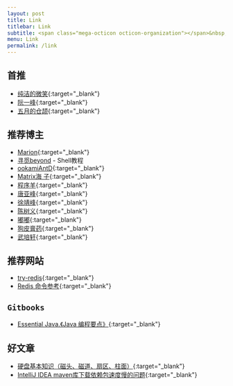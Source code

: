 ```yaml
---
layout: post
title: Link
titlebar: Link
subtitle: <span class="mega-octicon octicon-organization"></span>&nbsp;&nbsp; Resource link
menu: Link
permalink: /link
---
```


## 首推  

- [纯洁的微笑](http://www.ityouknow.com/){:target="_blank"}
- [阮一峰](http://www.ruanyifeng.com/blog/){:target="_blank"}
- [五月的仓颉](https://www.cnblogs.com/xrq730/){:target="_blank"}


## 推荐博主  

- [Marion](https://www.majingjing.cn/){:target="_blank"}
- [寻觅beyond](https://www.cnblogs.com/-beyond/category/961475.html) - Shell教程
- [ookamiAntD](https://yangbingdong.com/){:target="_blank"}  
- [Matrix海 子](https://www.cnblogs.com/dolphin0520/){:target="_blank"}   
- [程序羊](https://www.codesheep.cn){:target="_blank"}   
- [唐亚峰](https://blog.battcn.com/){:target="_blank"}   
- [徐靖峰](https://www.cnkirito.moe/archives/){:target="_blank"}  
- [陈树义](https://www.cnblogs.com/chanshuyi/){:target="_blank"}  
- [嘟嘟](http://tengj.top/){:target="_blank"}  
- [狗皮膏药](https://plushunter.github.io/){:target="_blank"}  
- [武培轩](https://www.cnblogs.com/wupeixuan/){:target="_blank"}  

## 推荐网站  

- [try-redis](http://try.redis.io/){:target="_blank"}  
- [Redis 命令参考](http://doc.redisfans.com/){:target="_blank"}  


## `Gitbooks`  
- [Essential Java.《Java 编程要点》](https://waylau.gitbooks.io/essential-java/){:target="_blank"}  


## 好文章
- [硬盘基本知识（磁头、磁道、扇区、柱面）](https://www.cnblogs.com/jswang/p/9071847.html){:target="_blank"}
- [IntelliJ IDEA maven库下载依赖包速度慢的问题](https://www.cnblogs.com/skying555/p/8729733.html){:target="_blank"}




